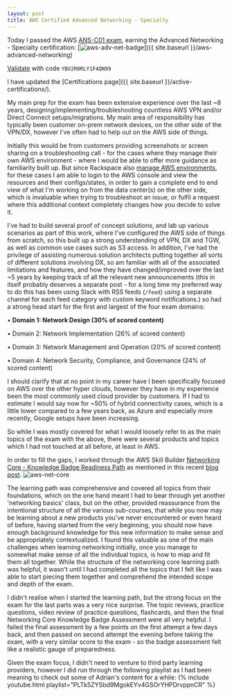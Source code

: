 ```yaml
---
layout: post
title: AWS Certified Advanced Networking - Specialty
---
```


Today I passed the AWS [ANS-C01 exam](https://aws.amazon.com/certification/certified-advanced-networking-specialty/), earning the Advanced Networking - Specialty certification:
[![aws-adv-net-badge](https://images.credly.com/size/680x680/images/4d08274f-64c1-495e-986b-3143f51b1371/image.png)]({{ site.baseurl }}/aws-advanced-networking)

[Validate](https://aws.amazon.com/verification) with code ```YBV2R0RLY1F4QN99```

I have updated the [Certifications page]({{ site.baseurl }}/active-certifications/).

My main prep for the exam has been extensive experience over the last ~8 years, designing/implementing/troubleshooting countless AWS VPN and/or Direct Connect setups/migrations. My main area of responsibility has typically been customer on-prem network devices, on the other side of the VPN/DX, however I've often had to help out on the AWS side of things.

Initially this would be from customers providing screenshots or screen sharing on a troubleshooting call - for the cases where they manage their own AWS environment - where I would be able to offer more guidance as familiarity built up. But since Rackspace also [manage AWS environments](https://www.rackspace.com/newsroom/rackspace-technology-wins-three-2023-aws-partner-awards), for these cases I am able to login to the AWS console and view the resources and their configs/states, in order to gain a complete end to end view of what I'm working on from the data center(s) on the other side, which is invaluable when trying to troubleshoot an issue, or fulfil a request where this additional context completely changes how you decide to solve it.

I've had to build several proof of concept solutions, and lab up various scenarios as part of this work, where I've configured the AWS side of things from scratch, so this built up a strong understanding of VPN, DX and TGW, as well as common use cases such as S3 access. In addition, I've had the privilege of assisting numerous solution architects putting together all sorts of different solutions involving DX, so am familiar with all of the associated limitations and features, and how they have changed/improved over the last ~5 years by keeping track of all the relevant new announcements (this in itself probably deserves a separate post - for a long time my preferred way to do this has been using Slack with RSS feeds (```/feed```) using a separate channel for each feed category with custom keyword notifications.) so had a strong head start for the first and largest of the four exam domains:

• **Domain 1: Network Design (30% of scored content)**

• Domain 2: Network Implementation (26% of scored content)

• Domain 3: Network Management and Operation (20% of scored content)

• Domain 4: Network Security, Compliance, and Governance (24% of scored
content)

I should clarify that at no point in my career have I been specifically focused on AWS over the other hyper clouds, however they have in my experience been the most commonly used cloud provider by customers. If I had to estimate I would say now for ~50% of hybrid connectivity cases, which is a little lower compared to a few years back, as Azure and especially more recently, Google setups have been increasing.

So while I was mostly covered for what I would loosely refer to as the main topics of the exam with the above, there were several products and topics which I had not touched at all before, at least in AWS.

In order to fill the gaps, I worked through the AWS Skill Builder [Networking Core - Knowledge Badge Readiness Path](https://explore.skillbuilder.aws/learn/public/learning_plan/view/1944/networking-core-knowledge-badge-readiness-path) as mentioned in this recent [blog post](https://aws.amazon.com/blogs/networking-and-content-delivery/new-aws-networking-core-digital-knowledge-badge/).
![aws-net-core](https://images.credly.com/size/680x680/images/e75f222b-7f75-4d7b-8a6a-67d68aa59d62/image.png)

The learning path was comprehensive and covered all topics from their foundations, which on the one hand meant I had to bear through yet another 'networking basics' class, but on the other, provided reassurance from the intentional structure of all the various sub-courses, that while you now may be learning about a new products you've never encountered or even heard of before, having started from the very beginning, you should now have enough background knowledge for this new information to make sense and be appropriately contextualized. I found this valuable as one of the main challenges when learning networking initially, once you manage to somewhat make sense of all the individual topics, is how to map and fit them all together. While the structure of the networking core learning path was helpful, it wasn't until I had completed all the topics that I felt like I was able to start piecing them together and comprehend the intended scope and depth of the exam.

I didn't realise when I started the learning path, but the strong focus on the exam for the last parts was a very nice surprise. The topic reviews, practice questions, video review of practice questions, flashcards, and then the final Networking Core Knowledge Badge Assessment were all very helpful. I failed the final assessment by a few points on the first attempt a few days back, and then passed on second attempt the evening before taking the exam, with a very similar score to the exam - so the badge assessment felt like a realistic gauge of preparedness.

Given the exam focus, I didn't need to venture to third party learning providers, however I did run through the following playlist as I had been meaning to check out some of Adrian's content for a while:
{% include youtube.html playlist="PLTk5ZYSbd9MgokEYv4GSOrYHPDrvppnCR" %}

